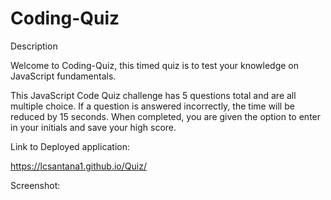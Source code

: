 # Coding-Quiz

Description

Welcome to Coding-Quiz, this timed quiz is to test your knowledge on JavaScript fundamentals.

This JavaScript Code Quiz challenge has 5 questions total and are all multiple choice. If a question is answered incorrectly, the time will be reduced by 15 seconds. When completed, you are given the option to enter in your initials and save your high score.

Link to Deployed application:

https://lcsantana1.github.io/Quiz/


Screenshot:
